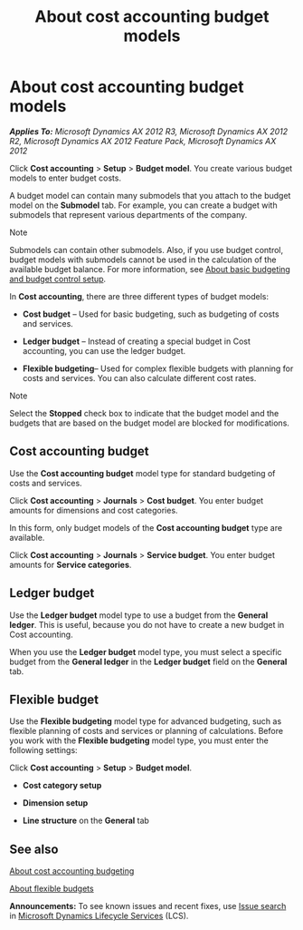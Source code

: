 ﻿---
title: About cost accounting budget models
TOCTitle: About cost accounting budget models
ms:assetid: 3cf2d92b-895f-41d3-a064-106e48e7b807
ms:mtpsurl: https://technet.microsoft.com/en-us/library/Aa570267(v=AX.60)
ms:contentKeyID: 36056671
ms.date: 04/18/2014
mtps_version: v=AX.60
---

# About cost accounting budget models 


_**Applies To:** Microsoft Dynamics AX 2012 R3, Microsoft Dynamics AX 2012 R2, Microsoft Dynamics AX 2012 Feature Pack, Microsoft Dynamics AX 2012_

Click **Cost accounting** \> **Setup** \> **Budget model**. You create various budget models to enter budget costs.

A budget model can contain many submodels that you attach to the budget model on the **Submodel** tab. For example, you can create a budget with submodels that represent various departments of the company.


> [!NOTE]
> <P>Submodels can contain other submodels. Also, if you use budget control, budget models with submodels cannot be used in the calculation of the available budget balance. For more information, see <A href="about-basic-budgeting-and-budget-control-setup.md">About basic budgeting and budget control setup</A>.</P>



In **Cost accounting**, there are three different types of budget models:

  - **Cost budget** – Used for basic budgeting, such as budgeting of costs and services.

  - **Ledger budget** – Instead of creating a special budget in Cost accounting, you can use the ledger budget.

  - **Flexible budgeting**– Used for complex flexible budgets with planning for costs and services. You can also calculate different cost rates.


> [!NOTE]
> <P>Select the <STRONG>Stopped</STRONG> check box to indicate that the budget model and the budgets that are based on the budget model are blocked for modifications.</P>



## Cost accounting budget

Use the **Cost accounting budget** model type for standard budgeting of costs and services.

Click **Cost accounting** \> **Journals** \> **Cost budget**. You enter budget amounts for dimensions and cost categories.

In this form, only budget models of the **Cost accounting budget** type are available.

Click **Cost accounting** \> **Journals** \> **Service budget**. You enter budget amounts for **Service categories**.

## Ledger budget

Use the **Ledger budget** model type to use a budget from the **General ledger**. This is useful, because you do not have to create a new budget in Cost accounting.

When you use the **Ledger budget** model type, you must select a specific budget from the **General ledger** in the **Ledger budget** field on the **General** tab.

## Flexible budget

Use the **Flexible budgeting** model type for advanced budgeting, such as flexible planning of costs and services or planning of calculations. Before you work with the **Flexible budgeting** model type, you must enter the following settings:

Click **Cost accounting** \> **Setup** \> **Budget model**.

  - **Cost category setup**

  - **Dimension setup**

  - **Line structure** on the **General** tab

## See also

[About cost accounting budgeting](about-cost-accounting-budgeting.md)

[About flexible budgets](about-flexible-budgets.md)

  
**Announcements:** To see known issues and recent fixes, use [Issue search](http://go.microsoft.com/fwlink/?linkid=389258) in [Microsoft Dynamics Lifecycle Services](http://go.microsoft.com/fwlink/?linkid=306505) (LCS).

